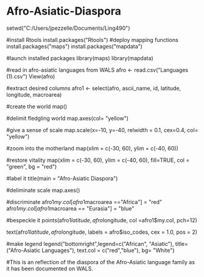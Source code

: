 # Afro-Asiatic-Diaspora
setwd("C:/Users/jpezzelle/Documents/Ling490")

#install Rtools
install.packages("Rtools")
#deploy mapping functions
install.packages("maps")
install.packages("mapdata")

#launch installed packages
library(maps)
library(mapdata)

#read in afro-asiatic languages from WALS
afro <- read.csv("Languages (1).csv")
View(afro)

#extract desired columns
afro1 <- select(afro, ascii_name, id, latitude, longitude, macroarea)

#create the world
map()


#delimit fledgling world
map.axes(col= "yellow")

#give a sense of scale
map.scale(x=-10, y=-40, relwidth = 0.1, cex=0.4, col= "yellow")

#zoom into the motherland
map(xlim = c(-30, 60), ylim = c(-40, 60))

#restore vitality
map(xlim = c(-30, 60), ylim = c(-40, 60), fill=TRUE, col = "green", bg = "red")

#label it
title(main = "Afro-Asiatic Diaspora")

#deliminate scale
map.axes()

#discriminate
afro1$my.col[afro1$macroarea =="Africa"] = "red"
afro1$my.col[afro1$macroarea == "Eurasia"]  = "blue"

#bespeckle it
points(afro1$latitude, afro$longitude, col =afro1$my.col, pch=12)

text(afro1$latitude, afro$longitude, labels = afro$iso_codes, cex = 1.0, pos = 2)

#make legend
legend("bottomright",legend=c("African", "Asiatic"), title=("Afro-Asiatic Languages"), text.col = c("red","blue"), bg= "White")

#This is an reflection of the diaspora of the Afro-Asiatic language family as it has been documented on WALS.
